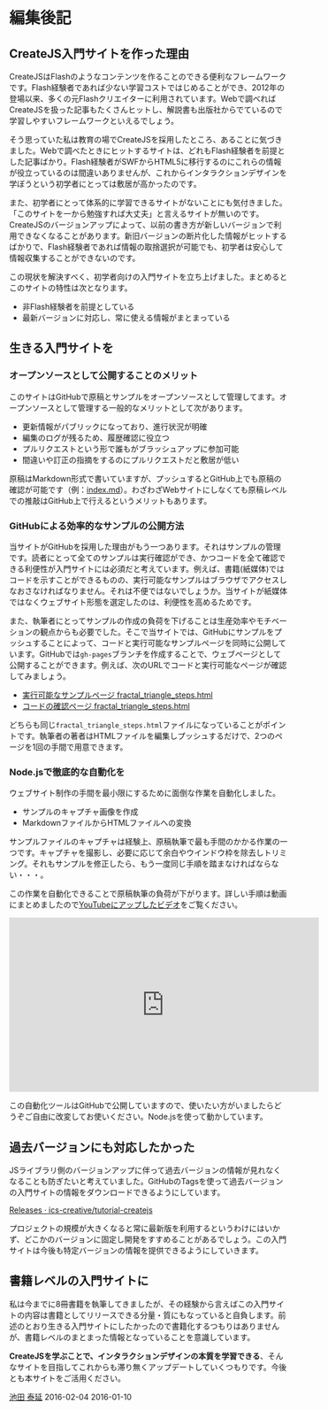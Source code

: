 # 編集後記

## CreateJS入門サイトを作った理由

CreateJSはFlashのようなコンテンツを作ることのできる便利なフレームワークです。Flash経験者であれば少ない学習コストではじめることができ、2012年の登場以来、多くの元Flashクリエイターに利用されています。Webで調べればCreateJSを扱った記事もたくさんヒットし、解説書も出版社からでているので学習しやすいフレームワークといえるでしょう。

そう思っていた私は教育の場でCreateJSを採用したところ、あることに気づきました。Webで調べたときにヒットするサイトは、どれもFlash経験者を前提とした記事ばかり。Flash経験者がSWFからHTML5に移行するのにこれらの情報が役立っているのは間違いありませんが、これからインタラクションデザインを学ぼうという初学者にとっては敷居が高かったのです。

また、初学者にとって体系的に学習できるサイトがないことにも気付きました。「このサイトを一から勉強すれば大丈夫」と言えるサイトが無いのです。CreateJSのバージョンアップによって、以前の書き方が新しいバージョンで利用できなくなることがあります。新旧バージョンの断片化した情報がヒットするばかりで、Flash経験者であれば情報の取捨選択が可能でも、初学者は安心して情報収集することができないのです。

この現状を解決すべく、初学者向けの入門サイトを立ち上げました。まとめるとこのサイトの特性は次となります。

- 非Flash経験者を前提としている
- 最新バージョンに対応し、常に使える情報がまとまっている


## 生きる入門サイトを

### オープンソースとして公開することのメリット

このサイトはGitHubで原稿とサンプルをオープンソースとして管理してます。オープンソースとして管理する一般的なメリットとして次があります。

- 更新情報がパブリックになっており、進行状況が明確
- 編集のログが残るため、履歴確認に役立つ
- プルリクエストという形で誰もがブラッシュアップに参加可能
- 間違いや訂正の指摘をするのにプルリクエストだと敷居が低い


原稿はMarkdown形式で書いていますが、プッシュするとGitHub上でも原稿の確認が可能です（例：[index.md](index.md)）。わざわざWebサイトにしなくても原稿レベルでの推敲はGitHub上で行えるというメリットもあります。

### GitHubによる効率的なサンプルの公開方法

当サイトがGitHubを採用した理由がもう一つあります。それはサンプルの管理です。読者にとって全てのサンプルは実行確認ができ、かつコードを全て確認できる利便性が入門サイトには必須だと考えています。例えば、書籍(紙媒体)ではコードを示すことができるものの、実行可能なサンプルはブラウザでアクセスしなおさなければなりません。それは不便ではないでしょうか。当サイトが紙媒体ではなくウェブサイト形態を選定したのは、利便性を高めるためです。

また、執筆者にとってサンプルの作成の負荷を下げることは生産効率やモチベーションの観点からも必要でした。そこで当サイトでは、GitHubにサンプルをプッシュすることによって、コードと実行可能なサンプルページを同時に公開しています。GitHubでは`gh-pages`ブランチを作成することで、ウェブページとして公開することができます。例えば、次のURLでコードと実行可能なページが確認してみましょう。


- [実行可能なサンプルページ fractal_triangle_steps.html](https://ics-creative.github.io/tutorial-createjs/samples/fractal_triangle_steps.html)
- [コードの確認ページ fractal_triangle_steps.html](../samples/fractal_triangle_steps.html)

どちらも同じ`fractal_triangle_steps.html`ファイルになっていることがポイントです。執筆者の著者はHTMLファイルを編集しプッシュするだけで、2つのページを1回の手間で用意できます。

### Node.jsで徹底的な自動化を

ウェブサイト制作の手間を最小限にするために面倒な作業を自動化しました。

- サンプルのキャプチャ画像を作成
- MarkdownファイルからHTMLファイルへの変換

サンプルファイルのキャプチャは経験上、原稿執筆で最も手間のかかる作業の一つです。キャプチャを撮影し、必要に応じて余白やウインドウ枠を除去しトリミング。それもサンプルを修正したら、もう一度同じ手順を踏まなければならない・・・。

この作業を自動化できることで原稿執筆の負荷が下がります。詳しい手順は動画にまとめましたので[YouTubeにアップしたビデオ](https://youtu.be/Djj3cFwMJbs)をご覧ください。

<iframe width="560" height="315" src="https://www.youtube.com/embed/Djj3cFwMJbs?rel=0" frameborder="0" allowfullscreen></iframe>


この自動化ツールはGitHubで公開していますので、使いたい方がいましたらどうぞご自由に改変してお使いください。Node.jsを使って動かしています。




## 過去バージョンにも対応したかった

JSライブラリ側のバージョンアップに伴って過去バージョンの情報が見れなくなることも防ぎたいと考えていました。GitHubのTagsを使って過去バージョンの入門サイトの情報をダウンロードできるようにしています。

[Releases · ics-creative/tutorial-createjs](https://github.com/ics-creative/tutorial-createjs/releases)

プロジェクトの規模が大きくなると常に最新版を利用するというわけにはいかず、どこかのバージョンに固定し開発をすすめることがあるでしょう。この入門サイトは今後も特定バージョンの情報を提供できるようにしていきます。



## 書籍レベルの入門サイトに

私は今までに8冊書籍を執筆してきましたが、その経験から言えばこの入門サイトの内容は書籍としてリリースできる分量・質にもなっていると自負します。前述のとおり生きる入門サイトにしたかったので書籍化するつもりはありませんが、書籍レベルのまとまった情報となっていることを意識しています。

**CreateJSを学ぶことで、インタラクションデザインの本質を学習できる**、そんなサイトを目指してこれからも滞り無くアップデートしていくつもりです。今後とも本サイトをご活用ください。


<article-author>[池田 泰延](https://twitter.com/clockmaker)</article-author>
<article-date-published>2016-02-04</article-date-published>
<article-date-modified>2016-01-10</article-date-modified>
